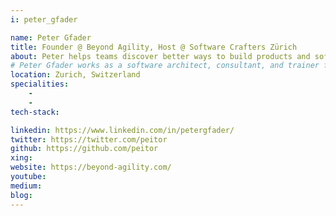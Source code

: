 ```yaml
---
i: peter_gfader

name: Peter Gfader
title: Founder @ Beyond Agility, Host @ Software Crafters Zürich
about: Peter helps teams discover better ways to build products and software with tools in testing, engineering, lots of automation and ❤ for coffee. 
# Peter Gfader works as a software architect, consultant, and trainer for Beyond Agility, where he helps people, teams, and organizations to build and deliver exciting products. The drive for improvement (and the smell of coffee) gets him out of bed in the morning.
location: Zurich, Switzerland
specialities:
    - 
    - 
tech-stack: 

linkedin: https://www.linkedin.com/in/petergfader/
twitter: https://twitter.com/peitor
github: https://github.com/peitor
xing: 
website: https://beyond-agility.com/
youtube: 
medium: 
blog: 
---
```

